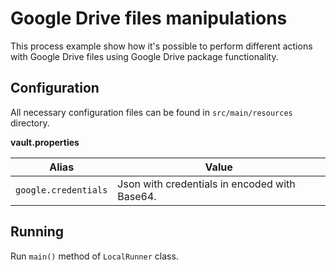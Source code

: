 # Google Drive files manipulations

This process example show how it's possible to perform different actions with Google Drive files using Google Drive package
functionality.

## Configuration
All necessary configuration files can be found in <code>src/main/resources</code> directory.

**vault.properties**

| Alias     | Value         |
| ------------- |---------------|
| `google.credentials` | Json with credentials in encoded with Base64.<br> |

## Running

Run `main()` method of `LocalRunner` class.